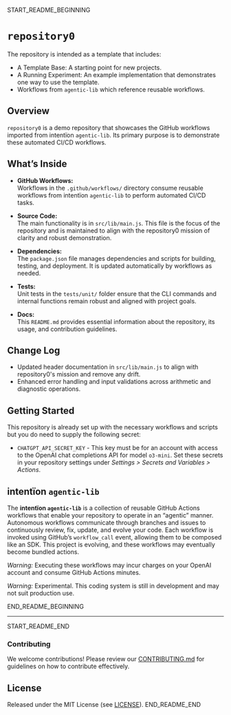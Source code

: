 START_README_BEGINNING
# `repository0`

The repository is intended as a template that includes:
* A Template Base: A starting point for new projects.
* A Running Experiment: An example implementation that demonstrates one way to use the template.
* Workflows from `agentic‑lib` which reference reusable workflows.

## Overview
`repository0` is a demo repository that showcases the GitHub workflows imported from intentïon `agentic‑lib`. Its primary purpose is to demonstrate these automated CI/CD workflows.

## What’s Inside

- **GitHub Workflows:**  
  Workflows in the `.github/workflows/` directory consume reusable workflows from intentïon `agentic‑lib` to perform automated CI/CD tasks.

- **Source Code:**  
  The main functionality is in `src/lib/main.js`. This file is the focus of the repository and is maintained to align with the repository0 mission of clarity and robust demonstration.

- **Dependencies:**  
  The `package.json` file manages dependencies and scripts for building, testing, and deployment. It is updated automatically by workflows as needed.

- **Tests:**  
  Unit tests in the `tests/unit/` folder ensure that the CLI commands and internal functions remain robust and aligned with project goals.

- **Docs:**  
  This `README.md` provides essential information about the repository, its usage, and contribution guidelines.

## Change Log
- Updated header documentation in `src/lib/main.js` to align with repository0's mission and remove any drift.
- Enhanced error handling and input validations across arithmetic and diagnostic operations.

## Getting Started

This repository is already set up with the necessary workflows and scripts but you do need to supply the following secret:
- `CHATGPT_API_SECRET_KEY` - This key must be for an account with access to the OpenAI chat completions API for model `o3-mini`.
  Set these secrets in your repository settings under *Settings > Secrets and Variables > Actions*.

## intentïon `agentic‑lib`

The **intentïon `agentic‑lib`** is a collection of reusable GitHub Actions workflows that enable your repository to operate in an “agentic” manner. Autonomous workflows communicate through branches and issues to continuously review, fix, update, and evolve your code. Each workflow is invoked using GitHub’s `workflow_call` event, allowing them to be composed like an SDK. This project is evolving, and these workflows may eventually become bundled actions.

*Warning:* Executing these workflows may incur charges on your OpenAI account and consume GitHub Actions minutes.

*Warning:* Experimental. This coding system is still in development and may not suit production use.

END_README_BEGINNING

---

START_README_END
### Contributing

We welcome contributions! Please review our [CONTRIBUTING.md](./CONTRIBUTING.md) for guidelines on how to contribute effectively.

## License

Released under the MIT License (see [LICENSE](./LICENSE)).
END_README_END
